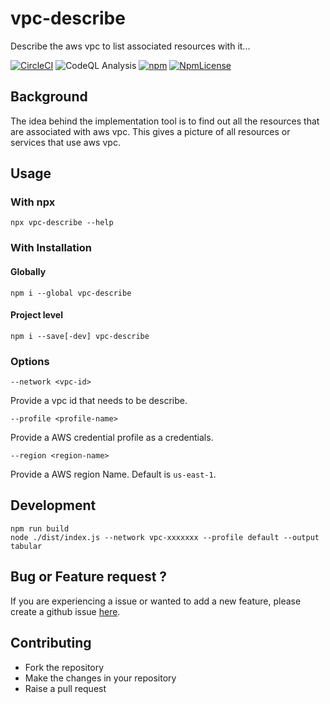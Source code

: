 # vpc-describe

Describe the aws vpc to list associated resources with it...

[![CircleCI](https://circleci.com/gh/RishikeshDarandale/vpc-describe/tree/main.svg?style=svg)](https://circleci.com/gh/RishikeshDarandale/vpc-describe/tree/main)
![CodeQL Analysis](https://github.com/RishikeshDarandale/vpc-describe/actions/workflows/codeql-analysis.yml/badge.svg)
[![npm](https://img.shields.io/npm/dt/vpc-describe.svg)](https://www.npmjs.com/package/vpc-describe)
[![NpmLicense](https://img.shields.io/npm/l/vpc-describe.svg)](https://github.com/RishikeshDarandale/vpc-describe/blob/master/LICENSE)

## Background

The idea behind the implementation tool is to find out all the resources that are associated with aws vpc. This gives a picture of all resources or services that use aws vpc.

## Usage

### With npx

```
npx vpc-describe --help
```

### With Installation

#### Globally

```
npm i --global vpc-describe
```

#### Project level

```
npm i --save[-dev] vpc-describe
```

### Options

`--network <vpc-id>`

Provide a vpc id that needs to be describe.

`--profile <profile-name>`

Provide a AWS credential profile as a credentials.

`--region <region-name>`

Provide a AWS region Name. Default is `us-east-1`.

## Development

```
npm run build
node ./dist/index.js --network vpc-xxxxxxx --profile default --output tabular
```

## Bug or Feature request ?

If you are experiencing a issue or wanted to add a new feature, please create a github issue [here](https://github.com/RishikeshDarandale/vpc-describe/issues/new/choose).

## Contributing

- Fork the repository
- Make the changes in your repository
- Raise a pull request
